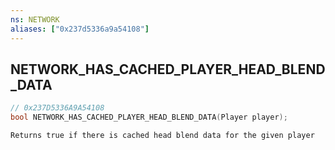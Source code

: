 ```yaml
---
ns: NETWORK
aliases: ["0x237d5336a9a54108"]
---
```

## NETWORK_HAS_CACHED_PLAYER_HEAD_BLEND_DATA

```c
// 0x237D5336A9A54108
bool NETWORK_HAS_CACHED_PLAYER_HEAD_BLEND_DATA(Player player);
```

```
Returns true if there is cached head blend data for the given player
```
